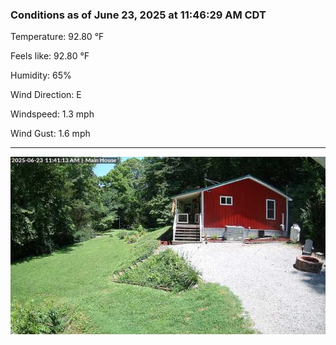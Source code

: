 ### Conditions as of June 23, 2025 at 11:46:29 AM CDT 

Temperature: 92.80 &deg;F

Feels like: 92.80 &deg;F

Humidity: 65%

Wind Direction: E

Windspeed: 1.3 mph

Wind Gust: 1.6 mph

---

<img src="./images/latest.jpeg"/>

